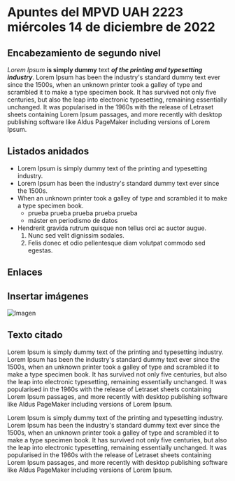 # Apuntes del MPVD UAH 2223 miércoles 14 de diciembre de 2022
## Encabezamiento de segundo nivel
*Lorem Ipsum* **is simply dummy** text ***of the printing and typesetting industry***. Lorem Ipsum has been the industry's standard dummy text ever since the 1500s, when an unknown printer took a galley of type and scrambled it to make a type specimen book. It has survived not only five centuries, but also the leap into electronic typesetting, remaining essentially unchanged. It was popularised in the 1960s with the release of Letraset sheets containing Lorem Ipsum passages, and more recently with desktop publishing software like Aldus PageMaker including versions of Lorem Ipsum.

## Listados anidados
- Lorem Ipsum is simply dummy text of the printing and typesetting industry. 
- Lorem Ipsum has been the industry's standard dummy text ever since the 1500s.
- When an unknown printer took a galley of type and scrambled it to make a type specimen book. 
  - prueba prueba prueba prueba prueba
  - máster en periodismo de datos
-  Hendrerit gravida rutrum quisque non tellus orci ac auctor augue.
    1.  Nunc sed velit dignissim sodales.
    2.  Felis donec et odio pellentesque diam volutpat commodo sed egestas.

## Enlaces

## Insertar imágenes
![Imagen](https://www.gnu.org/savannah-checkouts/gnu/emacs/images/emacs.png "Logo prueba")

## Texto citado

Lorem Ipsum is simply dummy text of the printing and typesetting industry. Lorem Ipsum has been the industry's standard dummy text ever since the 1500s, when an unknown printer took a galley of type and scrambled it to make a type specimen book. It has survived not only five centuries, but also the leap into electronic typesetting, remaining essentially unchanged. It was popularised in the 1960s with the release of Letraset sheets containing Lorem Ipsum passages, and more recently with desktop publishing software like Aldus PageMaker including versions of Lorem Ipsum.

Lorem Ipsum is simply dummy text of the printing and typesetting industry. Lorem Ipsum has been the industry's standard dummy text ever since the 1500s, when an unknown printer took a galley of type and scrambled it to make a type specimen book. It has survived not only five centuries, but also the leap into electronic typesetting, remaining essentially unchanged. It was popularised in the 1960s with the release of Letraset sheets containing Lorem Ipsum passages, and more recently with desktop publishing software like Aldus PageMaker including versions of Lorem Ipsum.
